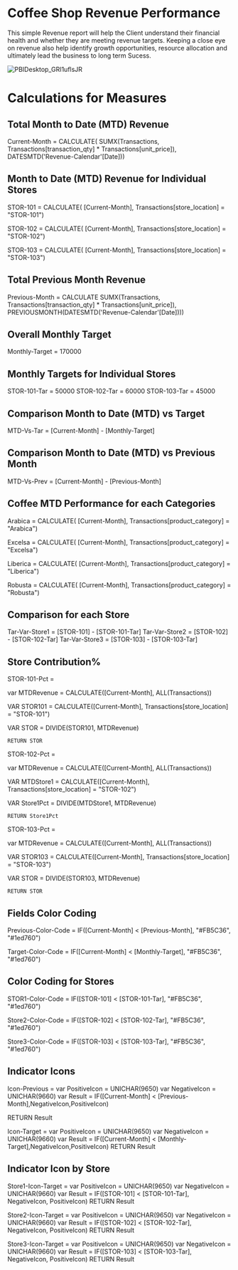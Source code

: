 
# Coffee Shop Revenue Performance

This simple Revenue report will help the Client understand their
financial health and whether they are meeting revenue targets. Keeping a close eye on revenue also help identify growth opportunities, resource allocation and ultimately lead the business to long term Sucess.


![PBIDesktop_GRI1uflsJR](https://github.com/BrianGwayi/CoffeeShopRevenue-PowerBI/assets/115585139/a57364a4-cb60-407a-8fd5-a3988029aaa2)

# Calculations for Measures
## Total Month to Date (MTD) Revenue

Current-Month = CALCULATE(
        SUMX(Transactions,
        Transactions[transaction_qty] * Transactions[unit_price]),
        DATESMTD('Revenue-Calendar'[Date]))

## Month to Date (MTD) Revenue for Individual Stores
STOR-101 = CALCULATE(
        [Current-Month],
        Transactions[store_location] = "STOR-101")

STOR-102 = CALCULATE(
        [Current-Month],
        Transactions[store_location] = "STOR-102")

STOR-103 = CALCULATE(
        [Current-Month],
        Transactions[store_location] = "STOR-103")

## Total Previous Month Revenue
Previous-Month = CALCULATE
        SUMX(Transactions,
        Transactions[transaction_qty] * Transactions[unit_price]),
        PREVIOUSMONTH(DATESMTD('Revenue-Calendar'[Date])))

## Overall Monthly Target
Monthly-Target = 170000

## Monthly Targets for Individual Stores
STOR-101-Tar = 50000
STOR-102-Tar = 60000
STOR-103-Tar = 45000


## Comparison Month to Date (MTD) vs Target
MTD-Vs-Tar = [Current-Month] - [Monthly-Target]

## Comparison Month to Date (MTD) vs Previous Month
MTD-Vs-Prev = [Current-Month] - [Previous-Month] 

## Coffee MTD Performance for each Categories

Arabica = CALCULATE(
        [Current-Month],
        Transactions[product_category] = "Arabica")

Excelsa = CALCULATE(
        [Current-Month],
        Transactions[product_category] = "Excelsa")

Liberica = CALCULATE(
        [Current-Month],
        Transactions[product_category] = "Liberica")

Robusta = CALCULATE(
        [Current-Month],
        Transactions[product_category] = "Robusta")

## Comparison for each Store
Tar-Var-Store1 = [STOR-101] - [STOR-101-Tar]
Tar-Var-Store2 = [STOR-102] - [STOR-102-Tar]
Tar-Var-Store3 = [STOR-103] - [STOR-103-Tar]


## Store Contribution%
STOR-101-Pct = 

var MTDRevenue = 
    CALCULATE([Current-Month],
        ALL(Transactions))

VAR STOR101 = 
    CALCULATE([Current-Month],
    Transactions[store_location] = "STOR-101")

VAR STOR = DIVIDE(STOR101, MTDRevenue)

    RETURN STOR


STOR-102-Pct = 

var MTDRevenue = 
    CALCULATE([Current-Month],
        ALL(Transactions))

VAR MTDStore1 = 
    CALCULATE([Current-Month],
    Transactions[store_location] = "STOR-102")

VAR Store1Pct = DIVIDE(MTDStore1, MTDRevenue)

    RETURN Store1Pct


STOR-103-Pct = 

var MTDRevenue = 
    CALCULATE([Current-Month],
        ALL(Transactions))

VAR STOR103 = 
    CALCULATE([Current-Month],
    Transactions[store_location] = "STOR-103")

VAR STOR = DIVIDE(STOR103, MTDRevenue)

    RETURN STOR

## Fields Color Coding
Previous-Color-Code = 
    IF([Current-Month] < [Previous-Month], "#FB5C36", "#1ed760")

Target-Color-Code = 
    IF([Current-Month] < [Monthly-Target], "#FB5C36", "#1ed760")

## Color Coding for Stores
STOR1-Color-Code = 
    IF([STOR-101] < [STOR-101-Tar], "#FB5C36", "#1ed760")

Store2-Color-Code = 
    IF([STOR-102] < [STOR-102-Tar], "#FB5C36", "#1ed760")

Store3-Color-Code = 
    IF([STOR-103] < [STOR-103-Tar], "#FB5C36", "#1ed760")

## Indicator Icons
Icon-Previous = 
var PositiveIcon = UNICHAR(9650)
var NegativeIcon = UNICHAR(9660)
var Result = 
    IF([Current-Month] < [Previous-Month],NegativeIcon,PositiveIcon)
    
RETURN
    Result


Icon-Target = 
var PositiveIcon = UNICHAR(9650)
var NegativeIcon = UNICHAR(9660)
var Result = 
    IF([Current-Month] < [Monthly-Target],NegativeIcon,PositiveIcon)
RETURN
    Result


## Indicator Icon by Store
Store1-Icon-Target = 
var PositiveIcon = UNICHAR(9650)
var NegativeIcon = UNICHAR(9660)
var Result = 
    IF([STOR-101] < [STOR-101-Tar], NegativeIcon, PositiveIcon)
RETURN
    Result


Store2-Icon-Target = 
var PositiveIcon = UNICHAR(9650)
var NegativeIcon = UNICHAR(9660)
var Result = 
    IF([STOR-102] < [STOR-102-Tar], NegativeIcon, PositiveIcon)
RETURN
    Result

Store3-Icon-Target = 
var PositiveIcon = UNICHAR(9650)
var NegativeIcon = UNICHAR(9660)
var Result = 
    IF([STOR-103] < [STOR-103-Tar], NegativeIcon, PositiveIcon)
RETURN
    Result


